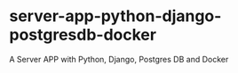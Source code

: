 # server-app-python-django-postgresdb-docker
A Server APP with Python, Django, Postgres DB and Docker
